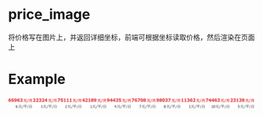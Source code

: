 # price_image
将价格写在图片上，并返回详细坐标，前端可根据坐标读取价格，然后渲染在页面上
# Example
![price_image](https://raw.githubusercontent.com/smallearth/price_image/master/a.png)